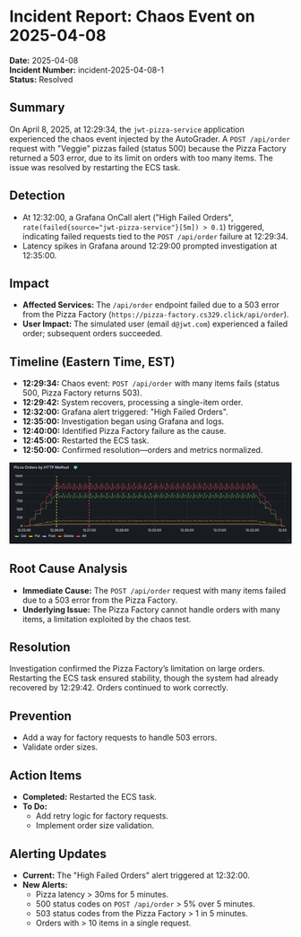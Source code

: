 # Incident Report: Chaos Event on 2025-04-08

**Date:** 2025-04-08  
**Incident Number:** incident-2025-04-08-1   
**Status:** Resolved  

## Summary
On April 8, 2025, at 12:29:34, the `jwt-pizza-service` application experienced the chaos event injected by the AutoGrader. A `POST /api/order` request with "Veggie" pizzas failed (status 500) because the Pizza Factory returned a 503 error, due to its limit on orders with too many items. The issue was resolved by restarting the ECS task.

## Detection
- At 12:32:00, a Grafana OnCall alert ("High Failed Orders", `rate(failed{source="jwt-pizza-service"}[5m]) > 0.1`) triggered, indicating failed requests tied to the `POST /api/order` failure at 12:29:34.
- Latency spikes in Grafana around 12:29:00 prompted investigation at 12:35:00.

## Impact
- **Affected Services:** The `/api/order` endpoint failed due to a 503 error from the Pizza Factory (`https://pizza-factory.cs329.click/api/order`).
- **User Impact:** The simulated user (email `d@jwt.com`) experienced a failed order; subsequent orders succeeded.

## Timeline (Eastern Time, EST)
- **12:29:34:** Chaos event: `POST /api/order` with many items fails (status 500, Pizza Factory returns 503).
- **12:29:42:** System recovers, processing a single-item order.
- **12:32:00:** Grafana alert triggered: "High Failed Orders".
- **12:35:00:** Investigation began using Grafana and logs.
- **12:40:00:** Identified Pizza Factory failure as the cause.
- **12:45:00:** Restarted the ECS task.
- **12:50:00:** Confirmed resolution—orders and metrics normalized.

![My photo](image.png) 

## Root Cause Analysis
- **Immediate Cause:** The `POST /api/order` request with many items failed due to a 503 error from the Pizza Factory.
- **Underlying Issue:** The Pizza Factory cannot handle orders with many items, a limitation exploited by the chaos test.

## Resolution
Investigation confirmed the Pizza Factory’s limitation on large orders. Restarting the ECS task ensured stability, though the system had already recovered by 12:29:42. Orders continued to work correctly.

## Prevention
- Add a way for factory requests to handle 503 errors.
- Validate order sizes.

## Action Items
- **Completed:** Restarted the ECS task.
- **To Do:**
  - Add retry logic for factory requests.
  - Implement order size validation.

## Alerting Updates
- **Current:** The "High Failed Orders" alert triggered at 12:32:00.
- **New Alerts:**
  - Pizza latency > 30ms for 5 minutes.
  - 500 status codes on `POST /api/order` > 5% over 5 minutes.
  - 503 status codes from the Pizza Factory > 1 in 5 minutes.
  - Orders with > 10 items in a single request.

